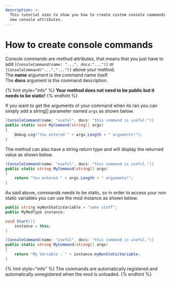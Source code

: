 ```yaml
---
description: >-
  This tutorial aims to show you how to create custom console commands using the
  new console attributes.
---
```


# How to create console commands

Console commands are method attributes, that means that you just have to add `[ConsoleCommand(name: "...", docs:"...")]` or `[ConsoleCommand("...","...")]` above your method.  
The **name** argument is the command name itself.  
The **docs** argument is the command description.

{% hint style="info" %}
**Your method does not need to be public but it needs to be static!**
{% endhint %}

If you want to get the arguments of your command when its ran you can simply add a string\[\] parameter named `args` as shown below.

```csharp
[ConsoleCommand(name: "useful", docs: "this command is useful.")]
public static void MyCommand(string[] args)
{
    Debug.Log("You entered " + args.Length + " arguments!");
}
```

The method can also have a string return type and will display the returned value as shown below.

```csharp
[ConsoleCommand(name: "useful", docs: "this command is useful.")]
public static string MyCommand(string[] args)
{
    return "You entered " + args.Length + " arguments!";
}
```

As said above, commands needs to be static, so in order to access your non static variables you can use the mod instance as shown below.

```csharp
public string myNonStaticVariable = "some stuff";
public MyModType instance;

void Start(){
    instance = this;
}

[ConsoleCommand(name: "useful", docs: "this command is useful.")]
public static string MyCommand(string[] args)
{
    return "My Variable : " + instance.myNonStaticVariable;
}
```

{% hint style="info" %}
The commands are automatically registered and automatically unregistered when the mod is unloaded.
{% endhint %}

